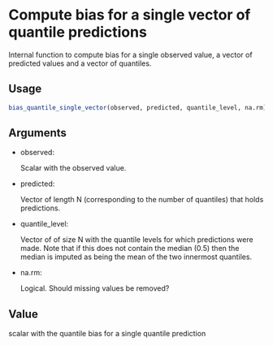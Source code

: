# Compute bias for a single vector of quantile predictions

Internal function to compute bias for a single observed value, a vector
of predicted values and a vector of quantiles.

## Usage

``` r
bias_quantile_single_vector(observed, predicted, quantile_level, na.rm)
```

## Arguments

- observed:

  Scalar with the observed value.

- predicted:

  Vector of length N (corresponding to the number of quantiles) that
  holds predictions.

- quantile_level:

  Vector of of size N with the quantile levels for which predictions
  were made. Note that if this does not contain the median (0.5) then
  the median is imputed as being the mean of the two innermost
  quantiles.

- na.rm:

  Logical. Should missing values be removed?

## Value

scalar with the quantile bias for a single quantile prediction
